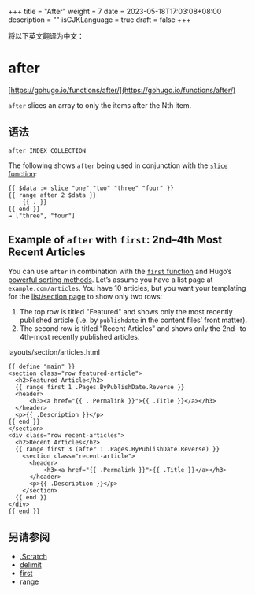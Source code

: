 +++
title = "After"
weight = 7
date = 2023-05-18T17:03:08+08:00
description = ""
isCJKLanguage = true
draft = false
+++

将以下英文翻译为中文：
# after

[https://gohugo.io/functions/after/](https://gohugo.io/functions/after/)

`after` slices an array to only the items after the Nth item.

## 语法

```
after INDEX COLLECTION
```

The following shows `after` being used in conjunction with the [`slice` function](https://gohugo.io/functions/slice/):

```go-html-template
{{ $data := slice "one" "two" "three" "four" }}
{{ range after 2 $data }}
    {{ . }}
{{ end }}
→ ["three", "four"]
```

## Example of `after` with `first`: 2nd–4th Most Recent Articles 

You can use `after` in combination with the [`first` function](https://gohugo.io/functions/first/) and Hugo’s [powerful sorting methods](https://gohugo.io/templates/lists/#order-content). Let’s assume you have a list page at `example.com/articles`. You have 10 articles, but you want your templating for the [list/section page](https://gohugo.io/templates/section-templates/) to show only two rows:

1. The top row is titled "Featured" and shows only the most recently published article (i.e. by `publishdate` in the content files’ front matter).
2. The second row is titled "Recent Articles" and shows only the 2nd- to 4th-most recently published articles.

layouts/section/articles.html



```go-html-template
{{ define "main" }}
<section class="row featured-article">
  <h2>Featured Article</h2>
  {{ range first 1 .Pages.ByPublishDate.Reverse }}
  <header>
      <h3><a href="{{ . Permalink }}">{{ .Title }}</a></h3>
  </header>
  <p>{{ .Description }}</p>
{{ end }}
</section>
<div class="row recent-articles">
  <h2>Recent Articles</h2>
  {{ range first 3 (after 1 .Pages.ByPublishDate.Reverse) }}
    <section class="recent-article">
      <header>
          <h3><a href="{{ .Permalink }}">{{ .Title }}</a></h3>
      </header>
      <p>{{ .Description }}</p>
    </section>
  {{ end }}
</div>
{{ end }}
```

## 另请参阅

- [.Scratch](https://gohugo.io/functions/scratch/)
- [delimit](https://gohugo.io/functions/delimit/)
- [first](https://gohugo.io/functions/first/)
- [range](https://gohugo.io/functions/range/)
